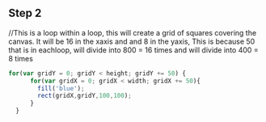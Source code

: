 ## Step 2

//This is a loop within a loop, this will create a grid of squares covering the canvas. 
It will be 16 in the xaxis and and 8 in the yaxis, This is because 50 that is in eachloop,
will divide into 800 = 16 times and will divide into 400 = 8 times

```js
for(var gridY = 0; gridY < height; gridY += 50) {
      for(var gridX = 0; gridX < width; gridX += 50){
        fill('blue');
        rect(gridX,gridY,100,100);
      }
  }
```
